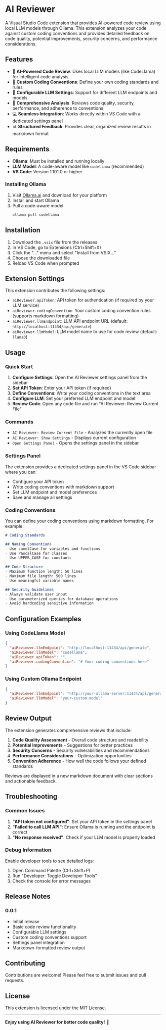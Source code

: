 # AI Reviewer

A Visual Studio Code extension that provides AI-powered code review using local LLM models through Ollama. This extension analyzes your code against custom coding conventions and provides detailed feedback on code quality, potential improvements, security concerns, and performance considerations.

## Features

- 🤖 **AI-Powered Code Review**: Uses local LLM models (like CodeLlama) for intelligent code analysis
- 📝 **Custom Coding Conventions**: Define your own coding standards and rules
- 🔧 **Configurable LLM Settings**: Support for different LLM endpoints and models
- 🎯 **Comprehensive Analysis**: Reviews code quality, security, performance, and adherence to conventions
- 💻 **Seamless Integration**: Works directly within VS Code with a dedicated settings panel
- 📊 **Structured Feedback**: Provides clear, organized review results in markdown format

## Requirements

- **Ollama**: Must be installed and running locally
- **LLM Model**: A code-aware model like `codellama` (recommended)
- **VS Code**: Version 1.101.0 or higher

### Installing Ollama

1. Visit [Ollama.ai](https://ollama.ai) and download for your platform
2. Install and start Ollama
3. Pull a code-aware model:
   ```bash
   ollama pull codellama
   ```

## Installation

1. Download the `.vsix` file from the releases
2. In VS Code, go to Extensions (Ctrl+Shift+X)
3. Click the "..." menu and select "Install from VSIX..."
4. Choose the downloaded file
5. Reload VS Code when prompted

## Extension Settings

This extension contributes the following settings:

* `aiReviewer.apiToken`: API token for authentication (if required by your LLM service)
* `aiReviewer.codingConvention`: Your custom coding convention rules (supports markdown formatting)
* `aiReviewer.llmEndpoint`: LLM API endpoint URL (default: `http://localhost:11434/api/generate`)
* `aiReviewer.llmModel`: LLM model name to use for code review (default: `llama3`)

## Usage

### Quick Start

1. **Configure Settings**: Open the AI Reviewer settings panel from the sidebar
2. **Set API Token**: Enter your API token (if required)
3. **Define Conventions**: Write your coding conventions in the text area
4. **Configure LLM**: Set your preferred LLM endpoint and model
5. **Review Code**: Open any code file and run "AI Reviewer: Review Current File"

### Commands

- `AI Reviewer: Review Current File` - Analyzes the currently open file
- `AI Reviewer: Show Settings` - Displays current configuration
- `Open Settings Panel` - Opens the settings panel in the sidebar

### Settings Panel

The extension provides a dedicated settings panel in the VS Code sidebar where you can:

- Configure your API token
- Write coding conventions with markdown support
- Set LLM endpoint and model preferences
- Save and manage all settings

### Coding Conventions

You can define your coding conventions using markdown formatting. For example:

```markdown
# Coding Standards

## Naming Conventions
- Use camelCase for variables and functions
- Use PascalCase for classes
- Use UPPER_CASE for constants

## Code Structure
- Maximum function length: 50 lines
- Maximum file length: 500 lines
- Use meaningful variable names

## Security Guidelines
- Always validate user input
- Use parameterized queries for database operations
- Avoid hardcoding sensitive information
```

## Configuration Examples

### Using CodeLlama Model

```json
{
  "aiReviewer.llmEndpoint": "http://localhost:11434/api/generate",
  "aiReviewer.llmModel": "codellama",
  "aiReviewer.apiToken": "",
  "aiReviewer.codingConvention": "# Your coding conventions here"
}
```

### Using Custom Ollama Endpoint

```json
{
  "aiReviewer.llmEndpoint": "http://your-ollama-server:11434/api/generate",
  "aiReviewer.llmModel": "your-custom-model"
}
```

## Review Output

The extension generates comprehensive reviews that include:

1. **Code Quality Assessment** - Overall code structure and readability
2. **Potential Improvements** - Suggestions for better practices
3. **Security Concerns** - Security vulnerabilities and recommendations
4. **Performance Considerations** - Optimization opportunities
5. **Convention Adherence** - How well the code follows your defined standards

Reviews are displayed in a new markdown document with clear sections and actionable feedback.

## Troubleshooting

### Common Issues

1. **"API token not configured"**: Set your API token in the settings panel
2. **"Failed to call LLM API"**: Ensure Ollama is running and the endpoint is correct
3. **"No response received"**: Check if your LLM model is properly loaded

### Debug Information

Enable developer tools to see detailed logs:
1. Open Command Palette (Ctrl+Shift+P)
2. Run "Developer: Toggle Developer Tools"
3. Check the console for error messages

## Release Notes

### 0.0.1

- Initial release
- Basic code review functionality
- Configurable LLM settings
- Custom coding conventions support
- Settings panel integration
- Markdown-formatted review output

## Contributing

Contributions are welcome! Please feel free to submit issues and pull requests.

## License

This extension is licensed under the MIT License.

---

**Enjoy using AI Reviewer for better code quality!** 🚀
